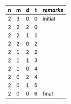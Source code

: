 | n | m | d | t | _remarks_ |
|---|---|---|---|-----------|
| 2 | 3 | 0 | 0 | initial   |
| 2 | 2 | 2 | 0 |           |
| 2 | 2 | 1 | 1 |           |
| 2 | 2 | 0 | 2 |           |
| 2 | 1 | 2 | 2 |           |
| 2 | 1 | 1 | 3 |           |
| 2 | 1 | 0 | 4 |           |
| 2 | 0 | 2 | 4 |           |
| 2 | 0 | 1 | 5 |           |
| 2 | 0 | 0 | 6 | final     |
